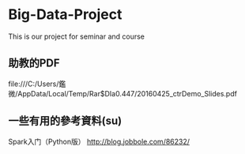 # Big-Data-Project
This is our project for seminar and course
## 助教的PDF
file:///C:/Users/鑑微/AppData/Local/Temp/Rar$DIa0.447/20160425_ctrDemo_Slides.pdf
## 一些有用的參考資料(su)
Spark入门（Python版）
http://blog.jobbole.com/86232/
